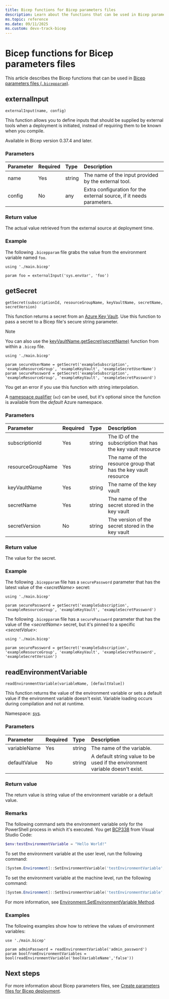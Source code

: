 ```yaml
---
title: Bicep functions for Bicep parameters files 
description: Learn about the functions that can be used in Bicep parameters files.
ms.topic: reference
ms.date: 09/11/2025
ms.custom: devx-track-bicep
---
```


# Bicep functions for Bicep parameters files

This article describes the Bicep functions that can be used in [Bicep parameters files (`.bicepparam`)](./parameter-files.md).

## externalInput

`externalInput(name, config)`

This function allows you to define inputs that should be supplied by external tools when a deployment is initiated, instead of requiring them to be known when you compile.

Available in Bicep version 0.37.4 and later.

### Parameters

| Parameter | Required | Type | Description |
|:--- |:--- |:--- |:--- |
| name | Yes | string | The name of the input provided by the external tool. |
| config | No | any | Extra configuration for the external source, if it needs parameters. |

### Return value

The actual value retrieved from the external source at deployment time.

### Example

The following `.bicepparam` file grabs the value from the environment variable named `foo`.

```bicep
using './main.bicep'

param foo = externalInput('sys.envVar', 'foo')
```

## getSecret

`getSecret(subscriptionId, resourceGroupName, keyVaultName, secretName, secretVersion)`

This function returns a secret from an [Azure Key Vault](/azure/key-vault/secrets/about-secrets). Use this function to pass a secret to a Bicep file's secure string parameter.

> [!NOTE]
> You can also use the [keyVaultName.getSecret(secretName)](./bicep-functions-resource.md#getsecret) function from within a `.bicep` file.

```bicep
using './main.bicep'

param secureUserName = getSecret('exampleSubscription', 'exampleResourceGroup', 'exampleKeyVault', 'exampleSecretUserName')
param securePassword = getSecret('exampleSubscription', 'exampleResourceGroup', 'exampleKeyVault', 'exampleSecretPassword')
```

You get an error if you use this function with string interpolation.

A [namespace qualifier](bicep-functions.md#namespaces-for-functions) (`az`) can be used, but it's optional since the function is available from the _default_ Azure namespace.

### Parameters

| Parameter | Required | Type | Description |
|:--- |:--- |:--- |:--- |
| subscriptionId | Yes | string | The ID of the subscription that has the key vault resource |
| resourceGroupName | Yes | string | The name of the resource group that has the key vault resource |
| keyVaultName | Yes | string | The name of the key vault |
| secretName | Yes | string | The name of the secret stored in the key vault |
| secretVersion | No | string | The version of the secret stored in the key vault |

### Return value

The value for the secret.

### Example

The following `.bicepparam` file has a `securePassword` parameter that has the latest value of the _\<secretName\>_ secret:

```bicep
using './main.bicep'

param securePassword = getSecret('exampleSubscription', 'exampleResourceGroup', 'exampleKeyVault', 'exampleSecretPassword')
```

The following `.bicepparam` file has a `securePassword` parameter that has the value of the _\<secretName\>_ secret, but it's pinned to a specific _\<secretValue\>_:

```bicep
using './main.bicep'

param securePassword = getSecret('exampleSubscription', 'exampleResourceGroup', 'exampleKeyVault', 'exampleSecretPassword', 'exampleSecretVersion')
```

## readEnvironmentVariable

`readEnvironmentVariable(variableName, [defaultValue])`

This function returns the value of the environment variable or sets a default value if the environment variable doesn't exist. Variable loading occurs during compilation and not at runtime.

Namespace: [sys](bicep-functions.md#namespaces-for-functions).

### Parameters

| Parameter | Required | Type | Description |
|:--- |:--- |:--- |:--- |
| variableName | Yes | string | The name of the variable. |
| defaultValue | No | string | A default string value to be used if the environment variable doesn't exist. |

### Return value

The return value is string value of the environment variable or a default value.

### Remarks

The following command sets the environment variable only for the PowerShell process in which it's executed. You get [BCP338](./diagnostics/bcp338.md) from Visual Studio Code:

```PowerShell
$env:testEnvironmentVariable = "Hello World!"
```

To set the environment variable at the user level, run the following command:

```powershell
[System.Environment]::SetEnvironmentVariable('testEnvironmentVariable','Hello World!', 'User')
```

To set the environment variable at the machine level, run the following command:

```powershell
[System.Environment]::SetEnvironmentVariable('testEnvironmentVariable','Hello World!', 'Machine')
```

For more information, see [Environment.SetEnvironmentVariable Method](/dotnet/api/system.environment.setenvironmentvariable).

### Examples

The following examples show how to retrieve the values of environment variables:

```bicep
use './main.bicep'

param adminPassword = readEnvironmentVariable('admin_password')
param boolfromEnvironmentVariables = bool(readEnvironmentVariable('boolVariableName','false'))
```

## Next steps

For more information about Bicep parameters files, see [Create parameters files for Bicep deployment](./parameter-files.md).
